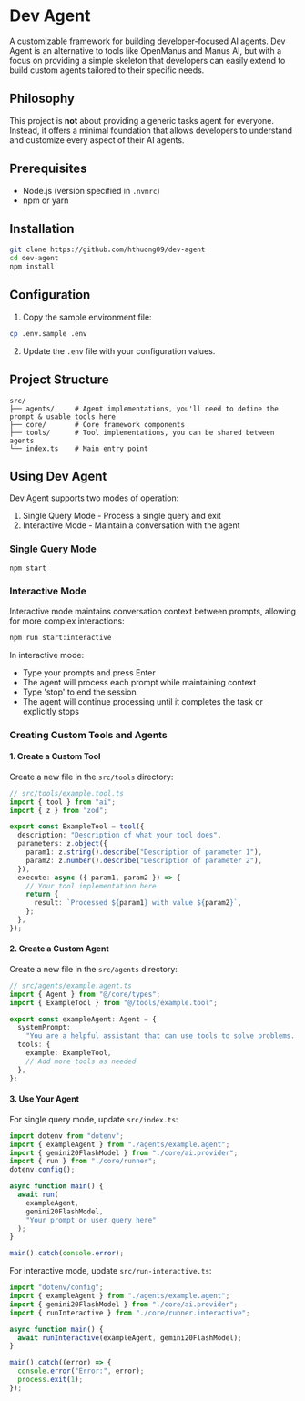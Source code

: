 # Dev Agent

A customizable framework for building developer-focused AI agents. Dev Agent is an alternative to tools like OpenManus and Manus AI, but with a focus on providing a simple skeleton that developers can easily extend to build custom agents tailored to their specific needs.

## Philosophy

This project is **not** about providing a generic tasks agent for everyone. Instead, it offers a minimal foundation that allows developers to understand and customize every aspect of their AI agents.

## Prerequisites

- Node.js (version specified in `.nvmrc`)
- npm or yarn

## Installation
```bash
git clone https://github.com/hthuong09/dev-agent
cd dev-agent
npm install
```

## Configuration

1. Copy the sample environment file:
```bash
cp .env.sample .env
```

2. Update the `.env` file with your configuration values.

## Project Structure

```
src/
├── agents/     # Agent implementations, you'll need to define the prompt & usable tools here
├── core/       # Core framework components
├── tools/      # Tool implementations, you can be shared between agents
└── index.ts    # Main entry point
```

## Using Dev Agent

Dev Agent supports two modes of operation:
1. Single Query Mode - Process a single query and exit
2. Interactive Mode - Maintain a conversation with the agent

### Single Query Mode

```bash
npm start
```

### Interactive Mode

Interactive mode maintains conversation context between prompts, allowing for more complex interactions:

```bash
npm run start:interactive
```

In interactive mode:
- Type your prompts and press Enter
- The agent will process each prompt while maintaining context
- Type 'stop' to end the session
- The agent will continue processing until it completes the task or explicitly stops

### Creating Custom Tools and Agents

#### 1. Create a Custom Tool

Create a new file in the `src/tools` directory:

```typescript
// src/tools/example.tool.ts
import { tool } from "ai";
import { z } from "zod";

export const ExampleTool = tool({
  description: "Description of what your tool does",
  parameters: z.object({
    param1: z.string().describe("Description of parameter 1"),
    param2: z.number().describe("Description of parameter 2"),
  }),
  execute: async ({ param1, param2 }) => {
    // Your tool implementation here
    return {
      result: `Processed ${param1} with value ${param2}`,
    };
  },
});
```

#### 2. Create a Custom Agent

Create a new file in the `src/agents` directory:

```typescript
// src/agents/example.agent.ts
import { Agent } from "@/core/types";
import { ExampleTool } from "@/tools/example.tool";

export const exampleAgent: Agent = {
  systemPrompt:
    "You are a helpful assistant that can use tools to solve problems. Think carefully about which tool to use.",
  tools: {
    example: ExampleTool,
    // Add more tools as needed
  },
};
```

#### 3. Use Your Agent

For single query mode, update `src/index.ts`:

```typescript
import dotenv from "dotenv";
import { exampleAgent } from "./agents/example.agent";
import { gemini20FlashModel } from "./core/ai.provider";
import { run } from "./core/runner";
dotenv.config();

async function main() {
  await run(
    exampleAgent,
    gemini20FlashModel,
    "Your prompt or user query here"
  );
}

main().catch(console.error);
```

For interactive mode, update `src/run-interactive.ts`:

```typescript
import "dotenv/config";
import { exampleAgent } from "./agents/example.agent";
import { gemini20FlashModel } from "./core/ai.provider";
import { runInteractive } from "./core/runner.interactive";

async function main() {
  await runInteractive(exampleAgent, gemini20FlashModel);
}

main().catch((error) => {
  console.error("Error:", error);
  process.exit(1);
});
```

